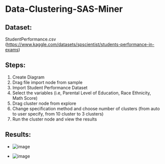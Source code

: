 # Data-Clustering-SAS-Miner

**Dataset:** 
-
StudentPerformance.csv (https://www.kaggle.com/datasets/spscientist/students-performance-in-exams)

**Steps:**
-
1. Create Diagram
2. Drag file import node from sample
3. Import Student Performance Dataset
4. Select the variables (i.e, Parental Level of Education, Race Ethnicity, Math Score) 
5. Drag cluster node from explore
6. Change specification method and choose number of clusters (from auto to user specify, from 10 cluster to 3 clusters)
7. Run the cluster node and view the results

**Results:**
-
- ![image](https://user-images.githubusercontent.com/98597962/160193883-502e5c58-603a-4e78-bd19-7769a2c6fd39.png)

- ![image](https://user-images.githubusercontent.com/98597962/160194015-257a9af6-b614-446d-acb5-9836fe4baa88.png)
